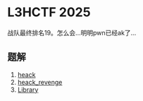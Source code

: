 # L3HCTF 2025

战队最终排名19。怎么会...明明pwn已经ak了...

## 题解

1. [heack](heack.md)
2. [heack_revenge](revenge.md)
3. [Library](Library.md)

